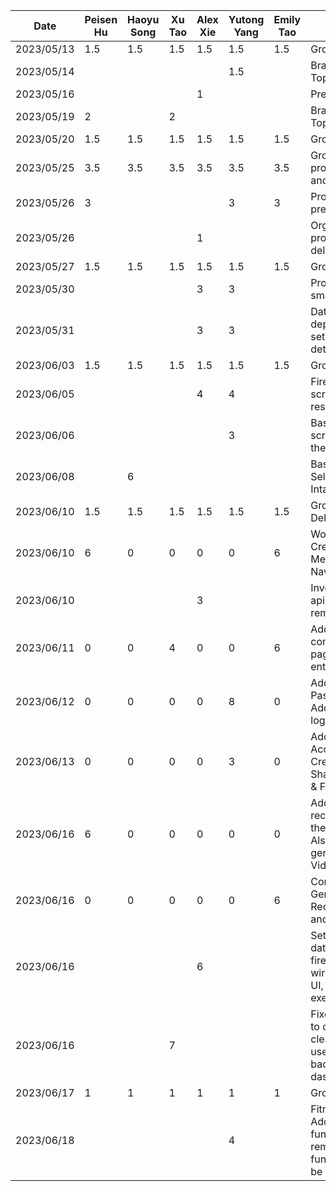 | Date       | Peisen Hu | Haoyu Song | Xu Tao | Alex Xie | Yutong Yang | Emily Tao | Task                                                                                                                      |
|------------|-----------|------------|--------|----------|-------------|-----------|---------------------------------------------------------------------------------------------------------------------------|
| 2023/05/13 | 1.5       | 1.5        | 1.5    | 1.5      | 1.5         | 1.5       | Group Meeting                                                                                                             |
| 2023/05/14 |           |            |        |          | 1.5         |           | Brainstorm Project Topics                                                                                                 |
| 2023/05/16 |           |            |        | 1        |             |           | Prepared project ideas                                                                                                    |
| 2023/05/19 | 2         |            | 2      |          |             |           | Brainstorming Project Topic                                                                                               |
| 2023/05/20 | 1.5       | 1.5        | 1.5    | 1.5      | 1.5         | 1.5       | Group Meeting                                                                                                             |
| 2023/05/25 | 3.5       | 3.5        | 3.5    | 3.5      | 3.5         | 3.5       | Group Meeting for proposal presentation and mockups                                                                       |
| 2023/05/26 | 3         |            |        |          | 3           | 3         | Proposal presentation preparation & script                                                                                |
| 2023/05/26 |           |            |        | 1        |             |           | Organized functional properties in deliverable                                                                            |
| 2023/05/27 | 1.5       | 1.5        | 1.5    | 1.5      | 1.5         | 1.5       | Group Meeting                                                                                                             |
| 2023/05/30 |           |            |        | 3        | 3           |           | Project starter code & small UI updates                                                                                   |
| 2023/05/31 |           |            |        | 3        | 3           |           | Data layer setup, dependency injection setup, and determine detailed app design                                           |
| 2023/06/03 | 1.5       | 1.5        | 1.5    | 1.5      | 1.5         | 1.5       | Group Meeting                                                                                                             |
| 2023/06/05 |           |            |        | 4        | 4           |           | Firebase setup, login screen & fitness API research                                                                       |
| 2023/06/06 |           |            |        |          | 3           |           | Basic Body Diameter screen, Update app theme                                                                              |
| 2023/06/08 |           | 6          |        |          |             |           | Basic Daily Journal Selection and Calorie Intake screen                                                                   |
| 2023/06/10 | 1.5       | 1.5        | 1.5    | 1.5      | 1.5         | 1.5       | Group Meeting & Deliverable 2                                                                                             |
| 2023/06/10 | 6         | 0          | 0      | 0        | 0           | 6         | Working on the Creation of the 2nd Menu (Homepage Navbar)                                                                 |
| 2023/06/10 |           |            |        | 3        |             |           | Investigated into food apis, setup retrofit as remote data source                                                         |
| 2023/06/11 | 0         | 0          | 4      | 0        | 0           | 6         | Add back button to come back to previous page, fixed bugs for re entering.                                                |
| 2023/06/12 | 0         | 0          | 0      | 0        | 8           | 0         | Add AccountAcitivity & PasswordResetActivity. Add back buttons and logout button to header                                |
| 2023/06/13 | 0         | 0          | 0      | 0        | 3           | 0         | Add content to AccountAcitivity. Create SharedWithMeActivity & FitnessGoalActivity                                        |
| 2023/06/16 | 6         | 0          | 0      | 0        | 0           | 0         | Add the video recommendation list in the home fragment. Also wrote part of the generating code for VideoView              |
| 2023/06/16 | 0         | 0          | 0      | 0        | 0           | 6         | Completed the Generation of the UI for Recipe Generator page and its navigation                                           |
| 2023/06/16 |           |            |        | 6        |             |           | Setup user profile database using firebase firestore, wired in user profile to UI, added Ninja api for exercise data      |
| 2023/06/16 |           |            | 7      |          |             |           | Fixed the bug that nav to other page didn't clean the origin page, use arrow instead of back button, add ui to dashborad. |
| 2023/06/17 | 1         | 1          | 1      | 1        | 1           | 1         | Group Meeting                                                                                                             |
| 2023/06/18 |           |            |        |          | 4           |           | FitnessGaolActivity UI Add cards functionality. The remove card functionality has bug to be fixed                         |
